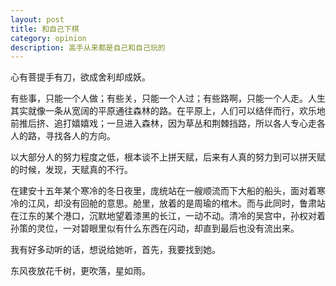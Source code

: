 ```yaml
---
layout: post
title: 和自己下棋
category: opinion
description: 高手从来都是自己和自己玩的
---
```


心有菩提手有刀，欲成舍利却成妖。

有些事，只能一个人做；有些关，只能一个人过；有些路啊，只能一个人走。人生其实就像一条从宽阔的平原通往森林的路。在平原上，人们可以结伴而行，欢乐地前推后挤、追打嬉嬉戏；一旦进入森林，因为草丛和荆棘挡路，所以各人专心走各人的路，寻找各人的方向。

以大部分人的努力程度之低，根本谈不上拼天赋，后来有人真的努力到可以拼天赋的时候，发现，天赋真的不行。

在建安十五年某个寒冷的冬日夜里，庞统站在一艘顺流而下大船的船头，面对着寒冷的江风，却没有回舱的意思。舱里，放着的是周瑜的棺木。而与此同时，鲁肃站在江东的某个港口，沉默地望着漆黑的长江，一动不动。清冷的吴宫中，孙权对着孙策的灵位，一对碧眼里似有什么东西在闪动，却直到最后也没有流出来。

我有好多动听的话，想说给她听，首先，我要找到她。

东风夜放花千树，更吹落，星如雨。


[Facebook]: http://book.douban.com/subject/20471120/ "打造Facebook"
[ReadDB]: http://read.douban.com/ebook/500486/?referral_code=myg7ot50
